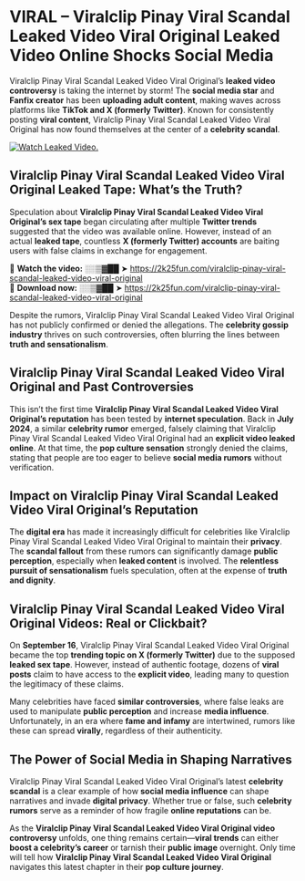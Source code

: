 # VIRAL – Viralclip Pinay Viral Scandal Leaked Video Viral Original Leaked Video Online Shocks Social Media 

Viralclip Pinay Viral Scandal Leaked Video Viral Original’s **leaked video controversy** is taking the internet by storm! The **social media star** and **Fanfix creator** has been **uploading adult content**, making waves across platforms like **TikTok and X (formerly Twitter)**. Known for consistently posting **viral content**, Viralclip Pinay Viral Scandal Leaked Video Viral Original has now found themselves at the center of a **celebrity scandal**.  

[![Watch Leaked Video.](https://miro.medium.com/v2/resize:fit:828/format:webp/1*cilzJN44JGOrTw9NJCrNHA.gif "Watch Leaked Video")](https://2k25fun.com/viralclip-pinay-viral-scandal-leaked-video-viral-original)

## **Viralclip Pinay Viral Scandal Leaked Video Viral Original Leaked Tape: What’s the Truth?**  
Speculation about **Viralclip Pinay Viral Scandal Leaked Video Viral Original’s sex tape** began circulating after multiple **Twitter trends** suggested that the video was available online. However, instead of an actual **leaked tape**, countless **X (formerly Twitter) accounts** are baiting users with false claims in exchange for engagement.  

🔹 **Watch the video:** ░░▒▓██ ➤ https://2k25fun.com/viralclip-pinay-viral-scandal-leaked-video-viral-original  
🔹 **Download now:** ░░▒▓██ ➤ https://2k25fun.com/viralclip-pinay-viral-scandal-leaked-video-viral-original  

Despite the rumors, Viralclip Pinay Viral Scandal Leaked Video Viral Original has not publicly confirmed or denied the allegations. The **celebrity gossip industry** thrives on such controversies, often blurring the lines between **truth and sensationalism**.  

## **Viralclip Pinay Viral Scandal Leaked Video Viral Original and Past Controversies**  
This isn’t the first time **Viralclip Pinay Viral Scandal Leaked Video Viral Original’s reputation** has been tested by **internet speculation**. Back in **July 2024**, a similar **celebrity rumor** emerged, falsely claiming that Viralclip Pinay Viral Scandal Leaked Video Viral Original had an **explicit video leaked online**. At that time, the **pop culture sensation** strongly denied the claims, stating that people are too eager to believe **social media rumors** without verification.  

## **Impact on Viralclip Pinay Viral Scandal Leaked Video Viral Original’s Reputation**  
The **digital era** has made it increasingly difficult for celebrities like Viralclip Pinay Viral Scandal Leaked Video Viral Original to maintain their **privacy**. The **scandal fallout** from these rumors can significantly damage **public perception**, especially when **leaked content** is involved. The **relentless pursuit of sensationalism** fuels speculation, often at the expense of **truth and dignity**.  

## **Viralclip Pinay Viral Scandal Leaked Video Viral Original Videos: Real or Clickbait?**  
On **September 16**, Viralclip Pinay Viral Scandal Leaked Video Viral Original became the top **trending topic on X (formerly Twitter)** due to the supposed **leaked sex tape**. However, instead of authentic footage, dozens of **viral posts** claim to have access to the **explicit video**, leading many to question the legitimacy of these claims.  

Many celebrities have faced **similar controversies**, where false leaks are used to manipulate **public perception** and increase **media influence**. Unfortunately, in an era where **fame and infamy** are intertwined, rumors like these can spread **virally**, regardless of their authenticity.  

## **The Power of Social Media in Shaping Narratives**  
Viralclip Pinay Viral Scandal Leaked Video Viral Original’s latest **celebrity scandal** is a clear example of how **social media influence** can shape narratives and invade **digital privacy**. Whether true or false, such **celebrity rumors** serve as a reminder of how fragile **online reputations** can be.  

As the **Viralclip Pinay Viral Scandal Leaked Video Viral Original video controversy** unfolds, one thing remains certain—**viral trends** can either **boost a celebrity’s career** or tarnish their **public image** overnight. Only time will tell how **Viralclip Pinay Viral Scandal Leaked Video Viral Original** navigates this latest chapter in their **pop culture journey**. 